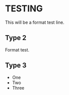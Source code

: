 # TESTING

This will be a format test line.

## Type 2

Format test.

## Type 3

* One
* Two
* Three

